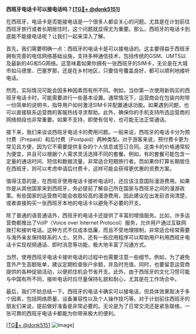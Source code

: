 **西班牙电话卡可以接电话吗？[[TG💪+ @donk5151](https://t.me/s/donk5151)]**

在西班牙，电话卡是否能接电话是一个很多人都会关心的问题。尤其是在计划前往西班牙旅行或者长期居住时，这个问题就显得尤为重要。那么，西班牙的电话卡到底能不能接电话呢？让我们一起来深入了解。

首先，我们需要明确一点：西班牙的电话卡是可以接电话的。这主要得益于西班牙拥有完善的电信网络基础设施，支持多种通信技术，包括传统的GSM、UMTS以及最新的4G和5G网络。这意味着如果你拥有一张西班牙的SIM卡，无论是在大城市如马德里、巴塞罗那，还是在乡村地区，只要信号覆盖良好，都可以顺利地接听电话。

然而，实际情况可能会因多种因素而有所不同。例如，当你第一次使用新购买的西班牙电话卡时，可能需要进行一些基本设置。通常情况下，运营商会在包装内附带一份简单的说明书，指导用户如何激活SIM卡并配置通话功能。如果遇到问题，也可以直接联系运营商的客服热线寻求帮助。此外，确保你的手机支持所选运营商的网络频段也非常重要。如果不支持，即使有信号，也可能无法正常通话。

接下来，我们来谈谈西班牙电话卡的费用问题。一般来说，西班牙的电话卡分为预付费（Prepaid）和后付费（Postpaid）两种类型。对于游客来说，预付费卡更为常见且方便，因为它不需要提供复杂的个人信息或签订合同。这类卡的价格通常较为便宜，并且可以根据个人需求灵活选择不同的套餐。例如，有的套餐可能包含一定量的通话时间、短信和数据流量，非常适合短期旅行者。而如果你打算长期居住在西班牙，则可以考虑申请后付费卡，这样可能会获得更优惠的资费方案。

值得注意的是，在西班牙使用电话卡接听电话时，还应该注意国际漫游费用。如果你是从其他国家来到西班牙，务必提前了解自己所在国家与西班牙之间的漫游政策。有些国家的运营商可能会收取较高的漫游费用，因此建议在出发前咨询清楚，或者直接购买一张西班牙本地的电话卡以避免不必要的开支。

除了普通的语音通话外，西班牙的电话卡还提供了丰富的增值服务。比如，许多运营商都推出了VoIP（Voice over Internet Protocol）服务，允许用户通过互联网拨打和接听电话。这种方式不仅成本低廉，而且不受地理限制，非常适合经常需要与海外亲友保持联系的人士。另外，还有一些应用程序可以帮助用户利用西班牙电话卡实现视频通话、即时消息等功能，极大地丰富了沟通方式。

当然，使用西班牙电话卡接听电话的过程中也需要注意一些细节。例如，为了避免意外产生高额账单，建议定期检查账户余额，并及时充值。同时，也要留意运营商提供的各种促销活动，以便抓住机会节省开支。此外，由于西班牙的文化习惯可能与中国有所不同，接听电话时应尽量保持礼貌和耐心，尤其是在工作场合中。

最后，我们不妨总结一下。西班牙的电话卡确实可以接电话，但具体效果取决于多个因素，包括网络质量、设备兼容性以及个人操作技巧等。对于计划前往西班牙的朋友们来说，提前做好准备是非常必要的。无论是为了日常交流还是紧急联络，一张可靠的西班牙电话卡都能为你带来极大的便利。

[[TG💪+ @donk5151](https://t.me/s/donk5151) ![Image](https://i.postimg.cc/rwNCRYN7/Snipaste-2025-04-30-17-27-05.png)]